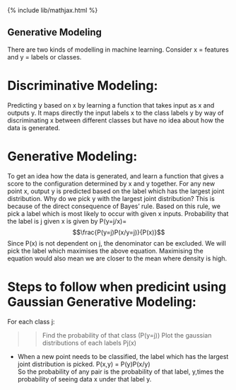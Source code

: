 {% include lib/mathjax.html %}
## Generative Modeling

There are two kinds of modelling in machine learning.
Consider x = features and y = labels or classes.

# Discriminative Modeling:
Predicting y based on x by learning a function that takes input as x and outputs y. It maps directly the input labels x to the class labels y by way of  discriminating x between different classes but have no idea about how the data is generated.

# Generative Modeling:
To get an idea how the data is generated, and learn a function that gives a score to the configuration determined by x and y together.
For any new point x, output y is predicted based on the label which has the largest joint distribution.
Why do we pick y with the largest joint distribution?
This is because of the direct consequence of Bayes’ rule. Based on this rule, we pick a label which is most likely to occur with given x inputs.
Probability that the label is j given x is given by 
P(y=j/x)= $$\frac{P(y=j)P(x/y=j)}{P(x)}$$
Since P(x) is not dependent on j, the denominator can be excluded. We will pick the label which maximises the above equation.
Maximising the equation would also mean we are closer to the mean where density is high.

# Steps to follow when predicint using Gaussian Generative Modeling:

For each class j:
>> Find the probability of that class (P(y=j))
>> Plot the gaussian distributions of each labels Pj(x)
* When a new point needs to be classified, the label which has the largest joint distribution is picked.  P(x,y) = P(y)P(x/y)                
   So the probability of any pair is the probability of that label, y,times the probability of seeing data x under that label y.

